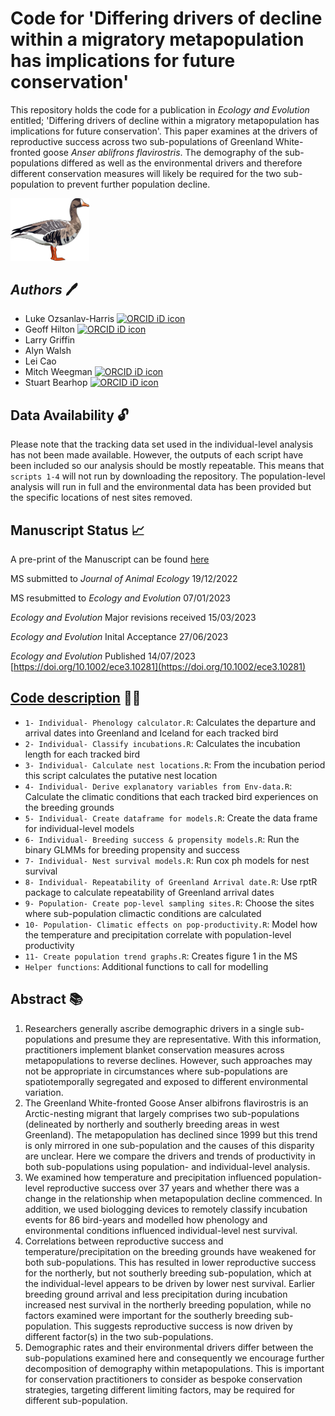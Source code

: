 # Code for 'Differing drivers of decline within a migratory metapopulation has implications for future conservation'

This repository holds the code for a publication in *Ecology and Evolution* entitled; 'Differing drivers of decline within a migratory metapopulation has implications for future conservation'. This paper examines at the drivers of reproductive success across two sub-populations of Greenland White-fronted goose *Anser ablifrons flavirostris*. The demography of the sub-populations differed as well as the environmental drivers and therefore different conservation measures will likely be required for the two sub-population to prevent further population decline.

<img src="Pics/whitefrontedgoose.png" id="id" class="class" width=25% height=25% > 

## _Authors_ 🖊️

- Luke Ozsanlav-Harris <a itemprop="sameAs" content="https://orcid.org/0000-0003-3889-6722" href="https://orcid.org/0000-0003-3889-6722" target="orcid.widget" rel="noopener" style="vertical-align:top;"><img src="https://orcid.org/sites/default/files/images/orcid_16x16.png" alt="ORCID iD icon" target="_blank" style="width:1em;margin-right:.5em;"/></a>
- Geoff Hilton <a itemprop="sameAs" content="https://orcid.org/0000-0001-9062-3030" href="https://orcid.org/0000-0001-9062-3030" target="orcid.widget" rel="me noopener noreferrer" style="vertical-align:top;"><img src="https://orcid.org/sites/default/files/images/orcid_16x16.png" alt="ORCID iD icon" style="width:1em;margin-right:.5em;"/></a>
- Larry Griffin
- Alyn Walsh
- Lei Cao
- Mitch Weegman <a itemprop="sameAs" content="https://orcid.org/0000-0003-1633-0920" href="https://orcid.org/0000-0003-1633-0920" target="orcid.widget" rel="me noopener noreferrer" style="vertical-align:top;"><img src="https://orcid.org/sites/default/files/images/orcid_16x16.png" alt="ORCID iD icon" style="width:1em;margin-right:.5em;"/></a>
- Stuart Bearhop <a itemprop="sameAs" content="https://orcid.org/0000-0002-5864-0129" href="https://orcid.org/0000-0002-5864-0129" target="orcid.widget" rel="me noopener noreferrer" style="vertical-align:top;"><img src="https://orcid.org/sites/default/files/images/orcid_16x16.png" alt="ORCID iD icon" style="width:1em;margin-right:.5em;"/></a>

## Data Availability 🔓

Please note that the tracking data set used in the individual-level analysis has not been made available. However, the outputs of each script have been included so our analysis should be mostly repeatable. This means that `scripts 1-4` will not run by downloading the repository. The population-level analysis will run in full and the environmental data has been provided but the specific locations of nest sites removed.


## Manuscript Status 📈

A pre-print of the Manuscript can be found [here](https://www.authorea.com/users/574634/articles/618299-differing-drivers-of-decline-within-a-metapopulation-has-implications-for-future-conservation?commit=5418ddc0fe5199421f4b27a6c2b70ca0a852796c)

MS submitted to *Journal of Animal Ecology* 19/12/2022

MS resubmitted to *Ecology and Evolution* 07/01/2023

*Ecology and Evolution* Major revisions received 15/03/2023

*Ecology and Evolution* Inital Acceptance 27/06/2023

*Ecology and Evolution* Published 14/07/2023 [https://doi.org/10.1002/ece3.10281](https://doi.org/10.1002/ece3.10281)



## [Code description](Code) 👨‍💻

- `1- Individual- Phenology calculator.R`: Calculates the departure and arrival dates into Greenland and Iceland for each tracked bird                                 
- `2- Individual- Classify incubations.R`: Calculates the incubation length for each tracked bird                     
- `3- Individual- Calculate nest locations.R`: From the incubation period this script calculates the putative nest location                 
- `4- Individual- Derive explanatory variables from Env-data.R`: Calculate the climatic conditions that each tracked bird experiences on the breeding grounds 
- `5- Individual- Create dataframe for models.R`: Create the data frame for individual-level models             
- `6- Individual- Breeding success & propensity models.R`: Run the binary GLMMs for breeding propensity and success    
- `7- Individual- Nest survival models.R`: Run cox ph models for nest survival                     
- `8- Individual- Repeatability of Greenland Arrival date.R`: Use rptR package to calculate repeatability of Greenland arrival dates
- `9- Population- Create pop-level sampling sites.R`: Choose the sites where sub-population climactic conditions are calculated
- `10- Population- Climatic effects on pop-productivity.R`: Model how the temperature and precipitation correlate with population-level productivity    
- `11- Create population trend graphs.R`: Creates figure 1 in the MS
- `Helper functions`: Additional functions to call for modelling


## Abstract 📚

1.	Researchers generally ascribe demographic drivers in a single sub-populations and presume they are representative. With this information, practitioners implement blanket conservation measures across metapopulations to reverse declines. However, such approaches may not be appropriate in circumstances where sub-populations are spatiotemporally segregated and exposed to different environmental variation. 
2.	The Greenland White-fronted Goose Anser albifrons flavirostris is an Arctic-nesting migrant that largely comprises two sub-populations (delineated by northerly and southerly breeding areas in west Greenland). The metapopulation has declined since 1999 but this trend is only mirrored in one sub-population and the causes of this disparity are unclear. Here we compare the drivers and trends of productivity in both sub-populations using population- and individual-level analysis. 
3.	We examined how temperature and precipitation influenced population-level reproductive success over 37 years and whether there was a change in the relationship when metapopulation decline commenced. In addition, we used biologging devices to remotely classify incubation events for 86 bird-years and modelled how phenology and environmental conditions influenced individual-level nest survival. 
4.	Correlations between reproductive success and temperature/precipitation on the breeding grounds have weakened for both sub-populations. This has resulted in lower reproductive success for the northerly, but not southerly breeding sub-population, which at the individual-level appears to be driven by lower nest survival. Earlier breeding ground arrival and less precipitation during incubation increased nest survival in the northerly breeding population, while no factors examined were important for the southerly breeding sub-population. This suggests reproductive success is now driven by different factor(s) in the two sub-populations.
5.	Demographic rates and their environmental drivers differ between the sub-populations examined here and consequently we encourage further decomposition of demography within metapopulations. This is important for conservation practitioners to consider as bespoke conservation strategies, targeting different limiting factors, may be required for different sub-population. 


